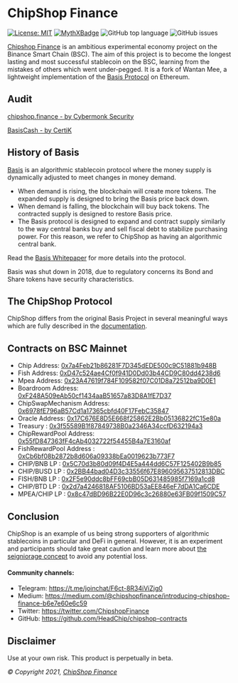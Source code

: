 # ChipShop Finance

[![License: MIT](https://img.shields.io/badge/License-MIT-yellow.svg)](https://opensource.org/licenses/MIT) [![MythXBadge](https://badgen.net/https/api.mythx.io/v1/projects/64fe9c72-2a73-471b-94aa-30225288f328/badge/data?cache=300&icon=https://raw.githubusercontent.com/ConsenSys/mythx-github-badge/main/logo_white.svg)](https://docs.mythx.io/dashboard/github-badges) ![GitHub top language](https://img.shields.io/github/languages/top/HeadChip/chipshop-contracts) ![GitHub issues](https://img.shields.io/github/issues-raw/HeadChip/chipshop-contracts)



[Chipshop Finance](https://chipshop.finance) is an ambitious experimental economy project on the Binance Smart Chain (BSC). The aim of this project is to become the longest lasting and most successful stablecoin on the BSC, learning from the mistakes of others which went under-pegged. It is a fork of Wantan Mee, a lightweight implementation of the [Basis Protocol](https://basis.io) on Ethereum.

## Audit

[chipshop.finance - by Cybermonk Security](https://github.com/HeadChip/chipshop-contracts/blob/master/contracts/CF.Audit.Report.pdf)

[BasisCash - by CertiK](https://www.dropbox.com/s/ed5vxvaple5e740/REP-Basis-Cash-06_11_2020.pdf)

## History of Basis

[Basis](https://basis.io) is an algorithmic stablecoin protocol where the money supply is dynamically adjusted to meet changes in money demand.  

- When demand is rising, the blockchain will create more tokens. The expanded supply is designed to bring the Basis price back down.
- When demand is falling, the blockchain will buy back tokens. The contracted supply is designed to restore Basis price.
- The Basis protocol is designed to expand and contract supply similarly to the way central banks buy and sell fiscal debt to stabilize purchasing power. For this reason, we refer to ChipShop as having an algorithmic central bank.

Read the [Basis Whitepaper](http://basis.io/basis_whitepaper_en.pdf) for more details into the protocol. 

Basis was shut down in 2018, due to regulatory concerns its Bond and Share tokens have security characteristics. 

## The ChipShop Protocol

ChipShop differs from the original Basis Project in several meaningful ways which are fully described in the [documentation](https://chipshop-finance.gitbook.io/chipshop-finance/).

## Contracts on BSC Mainnet

- Chip Address: [0x7a4Feb21b86281F7D345dEDE500c9C51881b948B](https://bscscan.com/address/0x7a4Feb21b86281F7D345dEDE500c9C51881b948B)
- Fish Address: [0xD47c524ae4Cf0f941D0Dd03b44CD9C80dd4238d6](https://bscscan.com/address/0xD47c524ae4Cf0f941D0Dd03b44CD9C80dd4238d6)
- Mpea Address: [0x23A47619f784F109582f07C01D8a72512ba9D0E1](https://bscscan.com/address/0x23A47619f784F109582f07C01D8a72512ba9D0E1)
- Boardroom Address: [0xF248A509eAb50cf1434aaB51657a83D8A1fE7D37](https://bscscan.com/address/0xF248A509eAb50cf1434aaB51657a83D8A1fE7D37)
- ChipSwapMechanism Address: [0x6978fE796aB57Cd1a17365cbfd40F17FebC35847](https://bscscan.com/address/0x6978fE796aB57Cd1a17365cbfd40F17FebC35847)
- Oracle Address: [0x17C676E8D5E668f25862E2Bb05136822fC15e80a](https://bscscan.com/address/0x17C676E8D5E668f25862E2Bb05136822fC15e80a)
- Treasury : [0x3f55589B1f87849738B0a2346A34ccfD632194a3](https://bscscan.com/address/0x3f55589B1f87849738B0a2346A34ccfD632194a3)
- ChipRewardPool Address: [0x55fD847363fF4cAb4032722f54455B4a7E3160af](https://bscscan.com/address/0x55fD847363fF4cAb4032722f54455B4a7E3160af)
- FishRewardPool Address : [0xCb6bf08b2872b8d606a09338bEa0019623b773F7](https://bscscan.com/address/0xCb6bf08b2872b8d606a09338bEa0019623b773F7)
- CHIP/BNB LP : [0x5C70d3b80d09f4D4E5a444dd6C57F125402B9b85](https://bscscan.com/address/0x5C70d3b80d09f4D4E5a444dd6C57F125402B9b85)
- CHIP/BUSD LP : [0x2BB44bad04D3c33556f67E896095637512813DBC](https://bscscan.com/address/0x2BB44bad04D3c33556f67E896095637512813DBC)
- FISH/BNB LP : [0x2F5e90ddc8bFF69cbB05D631485985f7169a1cd8](https://bscscan.com/address/0x2F5e90ddc8bFF69cbB05D631485985f7169a1cd8)
- CHIP/BTD LP : [0x2d7a4246818AF5106BD53aEE846eF7dDA1Ca6CDE](https://bscscan.com/address/0x2d7a4246818AF5106BD53aEE846eF7dDA1Ca6CDE)
- MPEA/CHIP LP : [0x8c47dBD96B22E0D96c3c26880e63FB09f1509C57](https://bscscan.com/address/0x8c47dBD96B22E0D96c3c26880e63FB09f1509C57)

## Conclusion

ChipShop is an example of us being strong supporters of algorithmic stablecoins in particular and DeFi in general. However, it is an experiment and participants should take great caution and learn more about [the seigniorage concept](https://blog.bitmex.com/wp-content/uploads/2018/06/A-Note-on-Cryptocurrency-Stabilisation-Seigniorage-Shares.pdf) to avoid any potential loss.

#### Community channels:

- Telegram: https://t.me/joinchat/F6ct-8R34iViZjg0
- Medium: https://medium.com/@chipshopfinance/introducing-chipshop-finance-b6e7e60e6c59
- Twitter: https://twitter.com/ChipshopFinance
- GitHub: https://github.com/HeadChip/chipshop-contracts

## Disclaimer

Use at your own risk. This product is perpetually in beta.

_© Copyright 2021, [ChipShop Finance](https://chipshop.finance)_
